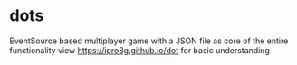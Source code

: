 # dots
EventSource based multiplayer game with a JSON file as core of the entire functionality
view https://ipro8g.github.io/dot for basic understanding
